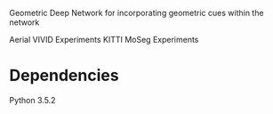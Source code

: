 Geometric Deep Network for incorporating geometric cues within the network

Aerial VIVID Experiments
KITTI MoSeg Experiments

# Dependencies
Python 3.5.2  
